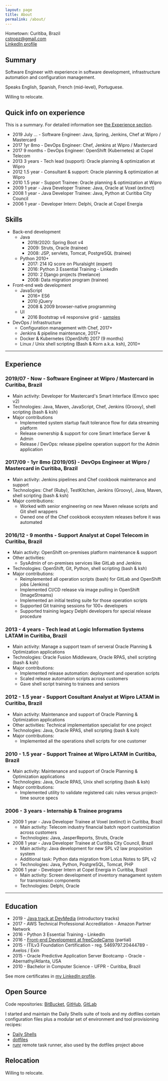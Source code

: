 ```yaml
---
layout: page
title: About
permalink: /about/
---
```


Hometown: Curitiba, Brazil  
cstropz@gmail.com  
[LinkedIn profile](https://linkedin.com/in/stroparo)  

## Summary

Software Engineer with experience in software development, infrastructure automation and configuration management.

Speaks English, Spanish, French (mid-level), Portuguese.

Willing to relocate.

## Quick info on experience

This is a summary. For detailed information see [the Experience section](#experience).

* 2019 July ... - Software Engineer: Java, Spring, Jenkins, Chef at Wipro / Mastercard
* 2017 1yr 8mo - DevOps Engineer: Chef, Jenkins at Wipro / Mastercard
* 2017 9 months - DevOps Engineer: OpenShift (Kubernetes) at Copel Telecom
* 2013 3 years - Tech lead (support): Oracle planning & optimization at Wipro
* 2012 1.5 year - Consultant & support: Oracle planning & optimization at Wipro
* 2010 1.5 year - Support Trainee: Oracle planning & optimization at Wipro
* 2009 1 year - Java Developer Trainee: Java, Oracle at Voxel (extinct)
* 2008 1 year - Java Developer Trainee: Java, Python at Curitiba City Council
* 2006 1 year - Developer Intern: Delphi, Oracle at Copel Energia

## Skills

* Back-end development
  - Java
    - 2019/2020: Spring Boot v4
    - 2009: Struts, Oracle (trainee)
    - 2008: JSP, servlets, Tomcat, PostgreSQL (trainee)
  - Python 2010+
    - 2017: 214 IQ score on Pluralsight (expert)
    - 2016: Python 3 Essential Training - LinkedIn
    - 2010: 2 Django projects (freelance)
    - 2008: Data migration program (trainee)
* Front-end web development
  - JavaScript
    - 2016+ ES6
    - 2010 jQuery
    - 2008 & 2009 browser-native programming
  - UI
    - 2016 Bootstrap v4 responsive grid - [samples](https://codepen.io/stroparo/full/qmLOYj/)
* DevOps / Infrastructure
  - Configuration management with Chef, 2017+
  - Jenkins & pipeline maintenance, 2017+
  - Docker & Kubernetes (OpenShift) 2017 (9 months)
  - Linux / Unix shell scripting (Bash & Korn a.k.a. ksh), 2010+

---

## Experience

### 2019/07 - Now - Software Engineer at Wipro / Mastercard in Curitiba, Brazil

* Main activity: Developer for Mastercard's Smart Interface (Emvco spec v2)
* Technologies: Java, Maven, JavaScript, Chef, Jenkins (Groovy), shell scripting (bash & ksh)
* Major contributions
  - Implemented system startup fault tolerance flow for data streaming platform
  - Release ownership & support for core Smart Interface Server & Admin
  - Release / DevOps: release pipeline operation support for the Admin application

### 2017/09 - 1yr 8mo (2019/05) - DevOps Engineer at Wipro / Mastercard in Curitiba, Brazil

* Main activity: Jenkins pipelines and Chef cookbook maintenance and support
* Technologies: Chef (Ruby), TestKitchen, Jenkins (Groovy), Java, Maven, shell scripting (bash & ksh)
* Major contributions:
  - Worked with senior engineering on new Maven release scripts and Git shell wrappers
  - Owned one of the Chef cookbook ecosystem releases before it was automated

### 2016/12 - 9 months - Support Analyst at Copel Telecom in Curitiba, Brazil

* Main activity: OpenShift on-premises platform maintenance & support
* Other activities:
  - SysAdmin of on-premises services like GitLab and Jenkins
* Technologies: OpenShift, Git, Python, shell scripting (bash & ksh)
* Major contributions:
  - Reimplemented all operation scripts (bash) for GitLab and OpenShift jobs (Jenkins)
  - Implemented CI/CD release via image pulling in OpenShift (ImageStreams)
  - Implemented an initial testing suite for those operation scripts
  - Supported Git training sessions for 100+ developers
  - Supported training legacy Delphi developers for special release procedure

### 2013 - 4 years - Tech lead at Logic Information Systems LATAM in Curitiba, Brazil

* Main activity: Manage a support team of serveral Oracle Planning & Optimization applications
* Technologies: Oracle Fusion Middleware, Oracle RPAS, shell scripting (bash & ksh)
* Major contributions:
  - Implemented release automation: deployment and operation scripts
  - Scaled release automation scripts across customers
  - Gave shell script training to trainees and seniors

### 2012 - 1.5 year - Support Cosultant Analyst at Wipro LATAM in Curitiba, Brazil

* Main activity: Maintenance and support of Oracle Planning & Optimization applications
* Other activities: Technical implementation specialist for one project
* Technologies: Java, Oracle RPAS, shell scripting (bash & ksh)
* Major contributions:
  - Implemented all the operations shell scripts for one customer

### 2010 - 1.5 year - Support Trainee at Wipro LATAM in Curitiba, Brazil

* Main activity: Maintenance and support of Oracle Planning & Optimization applications
* Technologies: Java, Oracle RPAS, Unix shell scripting (bash & ksh)
* Major contributions:
  - Implemented utility to validate registered calc rules versus project-time source specs

### 2006 - 3 years - Internship & Trainee programs

* 2009 1 year - Java Developer Trainee at Voxel (extinct) in Curitiba, Brazil
  - Main activity: Telecom industry financial batch report customization across customers
  - Technologies: Java, JasperReports, Struts, Oracle
* 2008 1 year - Java Developer Trainee at Curitiba City Council, Brazil
  - Main activity: Java development for new SPL v2 law proposition system
  - Additional task: Python data migration from Lotus Notes to SPL v2
  - Technologies: Java, Python, PostgreSQL, Tomcat, PHP
* 2006 1 year - Developer Intern at Copel Energia in Curitiba, Brazil
  - Main activity: Screen development of inventory managament system for transmission components
  - Technologies: Delphi, Oracle

---

## Education

* 2019 - [Java track at DevMedia](https://www.devmedia.com.br/guia/programador-java/37809) (introductory tracks)
* 2017 - AWS Technical Professional Accreditation - Amazon Partner Network
* 2016 - Python 3 Essential Training - LinkedIn
* 2016 - [Front-end Development at freeCodeCamp](https://www.freecodecamp.org/stroparo) (partial)
* 2015 - ITILv3 Foundation Certification - reg. 5469797.20444789 - Axelos / Exin
* 2015 - Oracle Predictive Application Server Bootcamp - Oracle - Abernathy/Atlanta, USA
* 2010 - Bachelor in Computer Science - UFPR - Curitiba, Brazil

See more certificates in [my LinkedIn profile](https://linkedin.com/in/stroparo).

## Open Source

Code repositories: [BitBucket](https://bitbucket.org/stroparo), [GitHub](https://github.com/stroparo), [GitLab](https://gitlab.com/users/stroparo/projects)

I started and maintain the Daily Shells suite of tools and my dotfiles contain configuration files plus a modular set
of environment and tool provisioning recipes:

* [Daily Shells](https://github.com/stroparo/ds)
* [dotfiles](https://github.com/stroparo/dotfiles)
* [runr](https://github.com/stroparo/runr) remote task runner, also used by the dotfiles project above

## Relocation

Willing to relocate.
